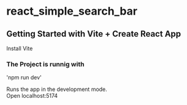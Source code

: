 # react_simple_search_bar

## Getting Started with Vite + Create React App

Install Vite

### The Project is runnig with
'npm run dev'

Runs the app in the development mode.\
Open localhost:5174
